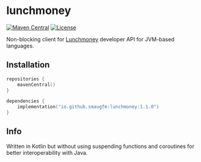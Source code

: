 # lunchmoney

[![Maven Central](https://img.shields.io/maven-central/v/io.github.smaugfm/lunchmoney)](https://central.sonatype.com/search?q=io.github.smaugfm.lunchmoney)
[![License](https://img.shields.io/github/license/smaugfm/lunchmoney.svg)](https://github.com/smaugfm/lunchmoney/blob/master/LICENSE)

Non-blocking client for [Lunchmoney](https://lunchmoney.dev) developer API for JVM-based languages.

## Installation

```kotlin
repositories {
    mavenCentral()
}

dependencies {
    implementation("io.github.smaugfm:lunchmoney:1.1.0")
}
```

## Info

Written in Kotlin but without using suspending functions and coroutines for better interoperability
with Java.
